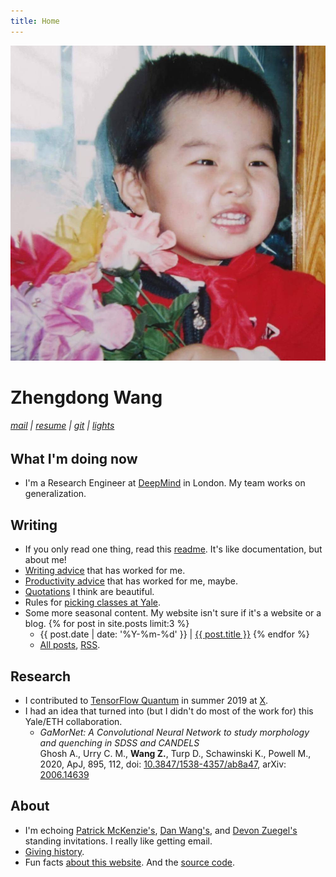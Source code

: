 ```yaml
---
title: Home
---
```


![image](assets/images/flowers.jpg)

# Zhengdong Wang

<h6>
  <a href='mailto:zhengdong.wang@gmail.com'>mail</a> |
  <a href='assets/documents/zhengdong_wang_resume.pdf'>resume</a> |
  <a href='http://github.com/ZhengdongWang'>git</a> |
  <a href='#' onclick='toggle_dark();return false;'>lights</a>
</h6>

## What I'm doing now

* I'm a Research Engineer at [DeepMind](https://deepmind.com) in London. My team works on generalization.

## Writing

* If you only read one thing, read this [readme](readme). It's like documentation, but about me!
* [Writing advice](writing) that has worked for me.
* [Productivity advice](productivity) that has worked for me, maybe.
* [Quotations](quotes) I think are beautiful.
* Rules for [picking classes at Yale](bluebook).
* Some more seasonal content. My website isn't sure if it's a website or a blog. {% for post in site.posts limit:3 %}
  * {{ post.date | date: '%Y-%m-%d' }} \| [{{ post.title }}]({{post.url}}) {% endfor %}
  * [All posts](blog), [RSS](/feed.xml).

## Research

* I contributed to [TensorFlow Quantum](https://www.tensorflow.org/quantum) in summer 2019 at [X](https://x.company).
* I had an idea that turned into (but I didn't do most of the work for) this Yale/ETH collaboration.
  * _GaMorNet: A Convolutional Neural Network to study morphology and quenching in SDSS and CANDELS_\
  Ghosh A., Urry C. M., **Wang Z.**, Turp D., Schawinski K., Powell M., 2020, ApJ, 895, 112, doi: [10.3847/1538-4357/ab8a47](https://doi.org/10.3847/1538-4357/ab8a47), arXiv: [2006.14639](https://arxiv.org/abs/2006.14639)

## About

* I'm echoing [Patrick McKenzie's](https://www.kalzumeus.com/standing-invitation), [Dan Wang's](https://danwang.co/contact), and [Devon Zuegel's](https://devonzuegel.com/page/contact) standing invitations. I really like getting email.
* [Giving history](giving).
* Fun facts [about this website](about). And the [source code](https://github.com/ZhengdongWang/zhengdongwang.com).
